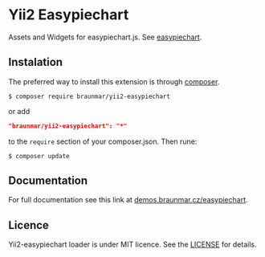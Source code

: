 Yii2 Easypiechart
==============================

Assets and Widgets for easypiechart.js. See [easypiechart](https://rendro.github.io/easy-pie-chart/).

Instalation
-----------
The preferred way to install this extension is through [composer](http://getcomposer.org/download/).


```
$ composer require braunmar/yii2-easypiechart
```

or add

```json
"braunmar/yii2-easypiechart": "*"
```

to the `require` section of your composer.json. Then rune:

```
$ composer update
```


Documentation
-------------

For full documentation see this link at [demos.braunmar.cz/easypiechart](http://demos.braunmar.cz/easypiechart).

Licence
-------

Yii2-easypiechart loader is under MIT licence. See the [LICENSE](https://github.com/braunmar/yii2-easypiechart/blob/master/LICENSE) for details.
